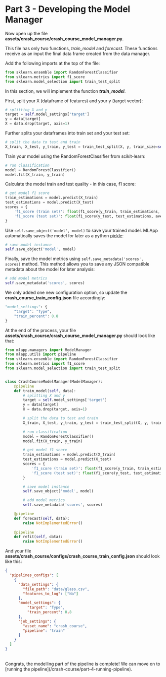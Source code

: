# Part 3 - Developing the Model Manager

Now open up the file **assets/crash_course/crash_course_model_manager.py**.

This file has only two functions, _train_model_ and _forecast_. These functions receive as an input the final data frame created from the data manager.

Add the following imports at the top of the file:

```python
from sklearn.ensemble import RandomForestClassifier
from sklearn.metrics import f1_score
from sklearn.model_selection import train_test_split
```

In this section, we will implement the function _**train_model**_.

First, split your X (dataframe of features) and your y (target vector):

```python
# splitting X and y
target = self.model_settings['target']
y = data[target]
X = data.drop(target, axis=1)
```

Further splits your dataframes into train set and your test set:

```python
# split the data to test and train
X_train, X_test, y_train, y_test = train_test_split(X, y, train_size=self.model_settings.get('train_percent'))
```

Train your model using the RandomForestClassifier from scikit-learn:

```python
# run classification
model = RandomForestClassifier()
model.fit(X_train, y_train)
```

Calculate the model train and test quality - in this case, f1 score:

```python
# get model f1 score
train_estimations = model.predict(X_train)
test_estimations = model.predict(X_test)
scores = {
    'f1_score (train set)': float(f1_score(y_train, train_estimations, average='weighted')),
    'f1_score (test set)': float(f1_score(y_test, test_estimations, average='weighted'))
}
```

Use `self.save_object('model', model)` to save your trained model. MLApp automatically saves the model for later as a python [pickle](https://docs.python.org/3/library/pickle.html):

```python
# save model instance
self.save_object('model', model)
```

Finally, save the model metrics using `self.save_metadata('scores', scores)` method. This method allows you to save any JSON compatible metadata about the model for later analysis:

```python
# add model metrics
self.save_metadata('scores', scores)
```

We only added one new configuration option, so update the **crash_course_train_config.json** file accordingly:

```python
"model_settings": {
    "target": "Type",
    "train_percent": 0.8
}
```


At the end of the process, your file **assets/crash_course/crash_course_model_manager.py** should look like that:

```python
from mlapp.managers import ModelManager
from mlapp.utils import pipeline
from sklearn.ensemble import RandomForestClassifier
from sklearn.metrics import f1_score
from sklearn.model_selection import train_test_split


class CrashCourseModelManager(ModelManager):
    @pipeline
    def train_model(self, data):
        # splitting X and y
        target = self.model_settings['target']
        y = data[target]
        X = data.drop(target, axis=1)

        # split the data to test and train
        X_train, X_test, y_train, y_test = train_test_split(X, y, train_size=self.model_settings.get('train_percent'))

        # run classification
        model = RandomForestClassifier()
        model.fit(X_train, y_train)

        # get model f1 score
        train_estimations = model.predict(X_train)
        test_estimations = model.predict(X_test)
        scores = {
            'f1_score (train set)': float(f1_score(y_train, train_estimations, average='weighted')),
            'f1_score (test set)': float(f1_score(y_test, test_estimations, average='weighted'))
        }

        # save model instance
        self.save_object('model', model)

        # add model metrics
        self.save_metadata('scores', scores)

    @pipeline
    def forecast(self, data):
        raise NotImplementedError()
    
    @pipeline
    def refit(self, data):
        raise NotImplementedError()

```

And your file **assets/crash_course/configs/crash_course_train_config.json** should look like this:

```json
{
  "pipelines_configs": [
    {
      "data_settings": {
        "file_path": "data/glass.csv",
        "features_to_log": ["Na"]
      },
      "model_settings": {
          "target": "Type",
          "train_percent": 0.8
      },
      "job_settings": {
        "asset_name": "crash_course",
        "pipeline": "train"
      }
    }
  ]
}
```

<br/>
Congrats, the modelling part of the pipeline is complete! We can move on to [running the pipeline](/crash-course/part-4-running-pipeline).